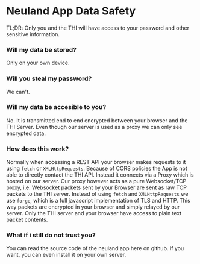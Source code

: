 # Neuland App Data Safety
TL;DR: Only you and the THI will have access to your password and other
sensitive information.

### Will my data be stored?
Only on your own device.

### Will you steal my password?
We can't.

### Will my data be accesible to you?
No. It is transmitted end to end encrypted between your browser and the THI
Server. Even though our server is used as a proxy we can only see encrypted
data.

### How does this work?
Normally when accessing a REST API your browser makes requests to it using
`fetch` or `XMLHttpRequests`. Because of CORS policies the App is not able to
directly contact the THI API. Instead it connects via a Proxy which is hosted
on our server. Our proxy however acts as a pure Websocket/TCP proxy, i.e.
Websocket packets sent by your Browser are sent as raw TCP packets to the THI
server. Instead of using `fetch` and `XMLHttpRequests` we use `forge`, which is
a full javascript implementation of TLS and HTTP. This way packets are
encrypted in your browser and simply relayed by our server. Only the THI server
and your browser have access to plain text packet contents.

### What if i still do not trust you?
You can read the source code of the neuland app here on github.
If you want, you can even install it on your own server.
